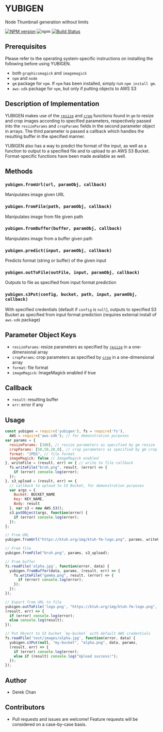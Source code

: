 # YUBIGEN
Node Thumbnail generation without limits

[![NPM version](https://img.shields.io/npm/v/yubigen.svg?style=flat)](https://www.npmjs.com/package/yubigen)
![npm](https://img.shields.io/npm/dt/yubigen.svg)
[![Build Status](https://travis-ci.org/dchan3/yubigen.svg?branch=master)](https://travis-ci.org/dchan3/yubigen)

## Prerequisites
Please refer to the operating system-specific instructions on installing the following before using YUBIGEN.
- both `graphicsmagick` and `imagemagick`
- `npm` and `node`
- `gm` package for `npm`. If `npm` has been installed, simply run `npm install gm`.
- `aws-sdk` package for `npm`, but only if putting objects to AWS S3

## Description of Implementation
YUBIGEN makes use of the [`resize`](http://aheckmann.github.io/gm/docs.html#resize) and [`crop`](http://aheckmann.github.io/gm/docs.html#crop) functions found in `gm` to resize and crop images according to specified parameters, respectively passed into the `resizeParams` and `cropParams` fields in the second parameter object in arrays. The third parameter is passed a callback which handles the resulting buffer in the specified manner.

YUBIGEN also has a way to predict the format of the input, as well as a function
to output to a specified file and to upload to an AWS S3 Bucket.
Format-specific functions have been made available as well.

## Methods
### `yubigen.fromUrl(url, paramObj, callback)`
Manipulates image given URL
### `yubigen.fromFile(path, paramObj, callback)`
Manipulates image from file given path
### `yubigen.fromBuffer(buffer, paramObj, callback)`
Manipulates image from a buffer given path
### `yubigen.predict(input, paramObj, callback)`
Predicts format (string or buffer) of the given input
### `yubigen.outToFile(outFile, input, paramObj, callback)`
Outputs to file as specified from input format prediction
### `yubigen.s3Put(config, bucket, path, input, paramObj, callback)`
With specified credentials (default if `config` is `null`), outputs to specified S3 Bucket as specified from
input format prediction (requires external install of `aws-sdk` package)

## Parameter Object Keys
- `resizeParams`: resize parameters as specified by [`resize`](http://aheckmann.github.io/gm/docs.html#resize) in a one-dimensional array
- `cropParams`: crop parameters as specified by [`crop`](http://aheckmann.github.io/gm/docs.html#crop) in a one-dimensional array
- `format`: file format
- `imageMagick`: ImageMagick enabled if true

## Callback
- `result`: resulting buffer
- `err`: error if any

## Usage
```js
const yubigen = require('yubigen'), fs = require('fs'),
  AWS = require('aws-sdk'); // for demonstration purposes
var params = {
  resizeParams: [100], // resize parameters as specified by gm resize
  cropParams: [50,50,20,0], // crop parameters as specified by gm crop
  format: "JPEG", // file format
  imageMagick: false // ImageMagick enabled
}, writeFile = (result, err) => { // write to file callback
  fs.writeFile("bruh.png", result, (error) => {
    if (error) console.log(error);
  });
}, s3_upload = (result, err) => {
  // callback to upload to S3 Bucket, for demonstration purposes
  var args = {
    Bucket: BUCKET_NAME
    Key: KEY_NAME,
    Body: result
  }, var s3 = new AWS.S3();
  s3.putObject(args, function(error) {
    if (error) console.log(error);
  });
};

// From URL
yubigen.fromUrl("https://ktuh.org/img/ktuh-fm-logo.png", params, writeFile);

// From file
yubigen.fromFile("bruh.png", params, s3_upload);

// From buffer
fs.readFile('alpha.jpg', function(error, data) {
  yubigen.fromBuffer(data, params, (result, err) => {
    fs.writeFile("gamma.png", result, (error) => {
      if (error) console.log(error);
    });
  });
});

// Export from URL to file
yubigen.outToFile('logo.png', "https://ktuh.org/img/ktuh-fm-logo.png", params,
(result, err) => {
  if (error) console.log(error);
  else console.log(result);
});

// Put Object to S3 bucket `my-bucket` with default AWS credentials
fs.readFile('test/images/alpha.jpg', function(error, data) {
  yubigen.s3Put(null, "my-bucket", "alpha.png", data, params,
  (result, err) => {
    if (error) console.log(error);
    else if (result) console.log("Upload success!");
  });
});
```

## Author
- Derek Chan

## Contributors
- Pull requests and issues are welcome! Feature requests will be considered on
  a case-by-case basis.
